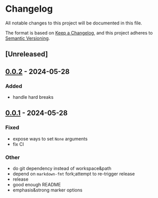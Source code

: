 # Changelog
All notable changes to this project will be documented in this file.

The format is based on [Keep a Changelog](https://keepachangelog.com/en/1.0.0/),
and this project adheres to [Semantic Versioning](https://semver.org/spec/v2.0.0.html).

## [Unreleased]

## [0.0.2](https://github.com/SichangHe/fmtm/compare/v0.0.1...v0.0.2) - 2024-05-28

### Added
- handle hard breaks

## [0.0.1](https://github.com/SichangHe/fmtm/compare/v0.0.0...v0.0.1) - 2024-05-28

### Fixed
- expose ways to set `None` arguments
- fix CI

### Other
- do git dependency instead of workspace&path
- depend on `markdown-fmt` fork;attempt to re-trigger release
- release
- good enough README
- emphasis&strong marker options
